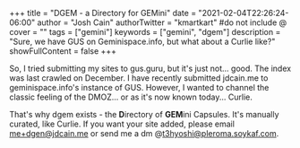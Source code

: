 +++
title = "DGEM - a Directory for GEMini"
date = "2021-02-04T22:26:24-06:00"
author = "Josh Cain"
authorTwitter = "kmartkart" #do not include @
cover = ""
tags = ["gemini"]
keywords = ["gemini", "dgem"]
description = "Sure, we have GUS on Geminispace.info, but what about a Curlie like?"
showFullContent = false
+++

So, I tried submitting my sites to gus.guru, but it's just not... good. The index was last crawled on December. I have recently submitted jdcain.me to geminispace.info's instance of GUS. However, I wanted to channel the classic feeling of the DMOZ... or as it's now known today... Curlie.

That's why dgem exists - the **D**irectory of **GEM**ini Capsules. It's manually curated, like Curlie. If you want your site added, please email me+dgen@jdcain.me or send me a dm @t3hyoshi@pleroma.soykaf.com.

